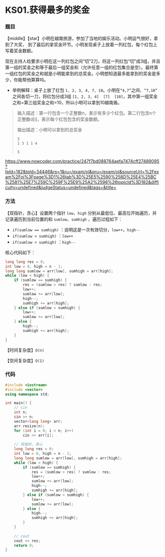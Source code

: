 # KS01.获得最多的奖金

### 题目

【middle】【star】小明在越南旅游，参加了当地的娱乐活动。小明运气很好，拿到了大奖， 到了最后的拿奖金环节。小明发现桌子上放着一列红包，每个红包上写着奖金数额。

现在主持人给要求小明在这一列红包之间“切”2刀，将这一列红包“切”成3组，并且第一组的奖金之和等于最后一组奖金和（允许任意一组的红包集合是空）。最终第一组红包的奖金之和就是小明能拿到的总奖金。小明想知道最多能拿到的奖金是多少，你能帮他算算吗。

- 举例解释：桌子上放了红包 ```1, 2, 3, 4, 7, 10```。小明在```“4,7”```之间、```“7,10”``` 之间各切一刀，将红包分成3组 ```[1, 2, 3, 4]  [7]  [10]```，其中第一组奖金之和=第三组奖金之和=10，所以小明可以拿到10越南盾。

> 输入描述：第一行包含一个正整数n，表示有多少个红包。第二行包含n个正整数d[i]，表示每个红包包含的奖金数额。
>
> 输出描述：小明可以拿到的总奖金
>
> ```
> 5
> 1 3 1 1 4
> ```
>
> ```
> 5
> ```

https://www.nowcoder.com/practice/247f7bd088764aefa7474cff27489095?tpId=182&tqId=34446&rp=1&ru=/exam/oj&qru=/exam/oj&sourceUrl=%2Fexam%2Foj%3Fpage%3D1%26tab%3D%25E5%2590%258D%25E4%25BC%2581%25E7%259C%259F%25E9%25A2%2598%26topicId%3D182&difficulty=undefined&judgeStatus=undefined&tags=&title=

### 方法

【双指针，贪心】设置两个指针 ```low```、```high``` 分别从最低位、最高位开始遍历，并记录遍历到当前位置的和 ```sumlow```、```sumhigh``` ，遍历过程如下：

- ```if(sumlow == sumhigh)``` ：说明这是一次有效切分，```low++```，```high--```
- ```if(sumlow < sumhigh)``` ：```low++```
- ```if(sumlow > sumhigh)``` ：```high--```

核心代码如下：

```cpp
long long res = 0;
int low = 0, high = n - 1;
long long sumlow = arr[low], sumhigh = arr[high];
while (low < high) {
    if (sumlow == sumhigh) {
        res = (sumlow > res) ? sumlow : res;
        low++;
        sumlow += arr[low];
        high--;
        sumhigh += arr[high];
    } else if (sumlow < sumhigh) {
        low++;
        sumlow += arr[low];
    } else {
        high--;
        sumhigh += arr[high];
    }
}
```

【时间复杂度】```O(n)```

【空间复杂度】```O(1)```

### 代码

```cpp
#include <iostream>
#include <vector>
using namespace std;

int main() {
    // cin
    int n;
    cin >> n;
    vector<long long> arr;
    arr.resize(n);
    for (int i = 0; i < n; i++)
        cin >> arr[i];
    
    // 双指针，贪心
    long long res = 0;
    int low = 0, high = n - 1;
    long long sumlow = arr[low], sumhigh = arr[high];
    while (low < high) {
        if (sumlow == sumhigh) {
            res = (sumlow > res) ? sumlow : res;
            low++;
            sumlow += arr[low];
            high--;
            sumhigh += arr[high];
        } else if (sumlow < sumhigh) {
            low++;
            sumlow += arr[low];
        } else {
            high--;
            sumhigh += arr[high];
        }
    }
    
    // cout
    cout << res;
    return 0;
}
```

